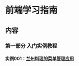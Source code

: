 # 前端学习指南

## 内容

### 第一部分 入门实例教程

#### 实例001：[兰州料理的菜单管理应用](https://github.com/Owenzh/front-end-study/tree/master/Instance001)

